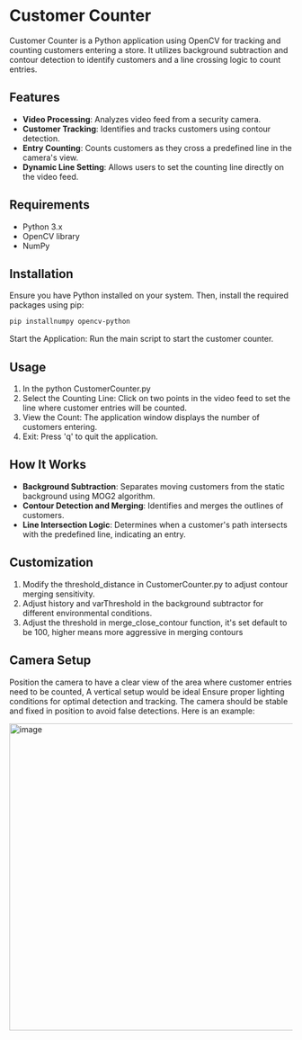 # Customer Counter

Customer Counter is a Python application using OpenCV for tracking and counting customers entering a store. It utilizes background subtraction and contour detection to identify customers and a line crossing logic to count entries.

## Features

- **Video Processing**: Analyzes video feed from a security camera.
- **Customer Tracking**: Identifies and tracks customers using contour detection.
- **Entry Counting**: Counts customers as they cross a predefined line in the camera's view.
- **Dynamic Line Setting**: Allows users to set the counting line directly on the video feed.

## Requirements

- Python 3.x
- OpenCV library
- NumPy

## Installation

Ensure you have Python installed on your system. Then, install the required packages using pip:

```bash
pip installnumpy opencv-python
```
Start the Application: Run the main script to start the customer counter.

## Usage

1. In the python CustomerCounter.py
2. Select the Counting Line: Click on two points in the video feed to set the line where customer entries will be counted.
3. View the Count: The application window displays the number of customers entering.
4. Exit: Press 'q' to quit the application.

## How It Works

- **Background Subtraction**: Separates moving customers from the static background using MOG2 algorithm.
- **Contour Detection and Merging**: Identifies and merges the outlines of customers.
- **Line Intersection Logic**: Determines when a customer's path intersects with the predefined line, indicating an entry.

## Customization
1. Modify the threshold_distance in CustomerCounter.py to adjust contour merging sensitivity.
2. Adjust history and varThreshold in the background subtractor for different environmental conditions.
3. Adjust the threshold in merge_close_contour function, it's set default to be 100, higher means more aggressive in merging contours
    
## Camera Setup
Position the camera to have a clear view of the area where customer entries need to be counted, A vertical setup would be ideal
Ensure proper lighting conditions for optimal detection and tracking.
The camera should be stable and fixed in position to avoid false detections.
Here is an example:

<img width="546" alt="image" src="https://github.com/Stat27/Customer-Counter/assets/90141495/9b2b1b82-a027-4edb-b034-b246be6a3a85">
